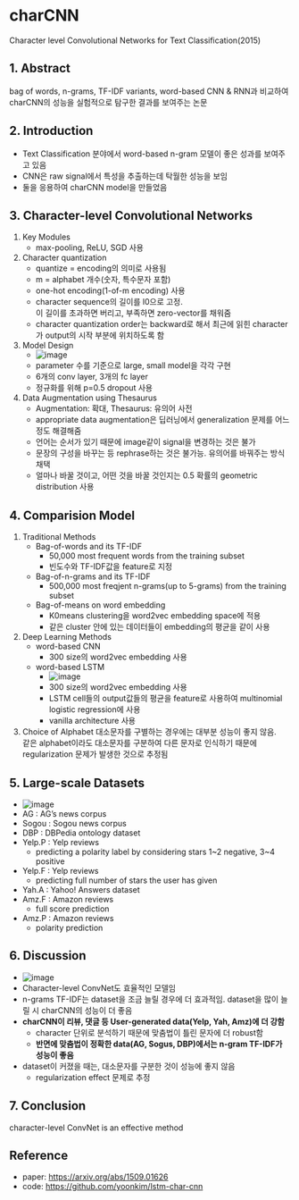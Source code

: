 # charCNN
Character level Convolutional Networks for Text Classification(2015)

## 1. Abstract
bag of words, n-grams, TF-IDF variants, word-based CNN & RNN과 비교하여 charCNN의 성능을 실험적으로 탐구한 결과를 보여주는 논문

## 2. Introduction
* Text Classification 분야에서 word-based n-gram 모델이 좋은 성과를 보여주고 있음
* CNN은 raw signal에서 특성을 추출하는데 탁월한 성능을 보임
* 둘을 응용하여 charCNN model을 만들었음 

## 3. Character-level Convolutional Networks
1. Key Modules
   * max-pooling, ReLU, SGD 사용
2. Character quantization
   * quantize = encoding의 의미로  사용됨
   * m = alphabet 개수(숫자, 특수문자 포함)
   * one-hot encoding(1-of-m encoding) 사용
   * character sequence의 길이를 l0으로 고정.<br>이 길이를 초과하면 버리고, 부족하면 zero-vector를 채워줌
   * character quantization order는 backward로 해서 최근에 읽힌 character가 output의 시작 부분에 위치하도록 함
3. Model Design<br>
   * ![image](https://github.com/study-ai-data/Artificial-Intelligence/blob/master/DL/charcnn/charcnn_discussion.PNG)
   * parameter 수를 기준으로 large, small model을 각각 구현
   * 6개의 conv layer, 3개의 fc layer
   * 정규화를 위해 p=0.5 dropout 사용
4. Data Augmentation using Thesaurus
   * Augmentation: 확대, Thesaurus: 유의어 사전
   * appropriate data augmentation은 딥러닝에서 generalization 문제를 어느정도 해결해줌
   * 언어는 순서가 있기 때문에 image같이 signal을 변경하는 것은 불가
   * 문장의 구성을 바꾸는 등 rephrase하는 것은 불가능. 유의어를 바꿔주는 방식 채택
   * 얼마나 바꿀 것이고, 어떤 것을 바꿀 것인지는 0.5 확률의 geometric distribution 사용

## 4. Comparision Model
1. Traditional Methods
   * Bag-of-words and its TF-IDF
     * 50,000 most frequent words from the training subset
     * 빈도수와 TF-IDF값을 feature로 지정
   * Bag-of-n-grams and its TF-IDF
     * 500,000 most freqjent n-grams(up to 5-grams) from the training subset
   * Bag-of-means on word embedding
     * K0means clustering을 word2vec embedding space에 적용
     * 같은 cluster 안에 있는 데이터들이 embedding의 평균을 같이 사용
2. Deep Learning Methods
   * word-based CNN
     * 300 size의 word2vec embedding 사용
   * word-based LSTM
     * ![image](https://github.com/study-ai-data/Artificial-Intelligence/blob/master/DL/charcnn/charcnn_lstm.PNG)
     * 300 size의 word2vec embedding 사용
     * LSTM cell들의 output값들의 평균을 feature로 사용하여 multinomial logistic regression에 사용
     * vanilla architecture 사용
3. Choice of Alphabet
대소문자를 구별하는 경우에는 대부분 성능이 좋지 않음.<br>
같은 alphabet이라도 대소문자를 구분하여 다른 문자로 인식하기 때문에 regularization 문제가 발생한 것으로 추정됨

## 5. Large-scale Datasets
* ![image](https://github.com/study-ai-data/Artificial-Intelligence/blob/master/DL/charcnn/charcnn_result.PNG)  
* AG : AG’s news corpus
* Sogou : Sogou news corpus
* DBP : DBPedia ontology dataset
* Yelp.P : Yelp reviews
  * predicting a polarity label by considering stars 1~2 negative, 3~4 positive
* Yelp.F : Yelp reviews
  * predicting full number of stars the user has given
* Yah.A : Yahoo! Answers dataset
* Amz.F : Amazon reviews
  * full score prediction
* Amz.P : Amazon reviews
  * polarity prediction

## 6. Discussion
* ![image](https://github.com/study-ai-data/Artificial-Intelligence/blob/master/DL/charcnn/charcnn_discussion.PNG)  
* Character-level ConvNet도 효율적인 모델임
* n-grams TF-IDF는 dataset을 조금 늘릴 경우에 더 효과적임. dataset을 많이 늘릴 시 charCNN의 성능이 더 좋음
* **charCNN이 리뷰, 댓글 등 User-generated data(Yelp, Yah, Amz)에 더 강함**
  * character 단위로 분석하기 때문에 맞춤법이 틀린 문자에 더 robust함
  * **반면에 맞춤법이 정확한 data(AG, Sogus, DBP)에서는 n-gram TF-IDF가 성능이 좋음**
* dataset이 커졌을 때는, 대소문자를 구분한 것이 성능에 좋지 않음
  * regularization effect 문제로 추정  

## 7. Conclusion
character-level ConvNet is an effective method

## Reference
* paper: https://arxiv.org/abs/1509.01626
* code: https://github.com/yoonkim/lstm-char-cnn